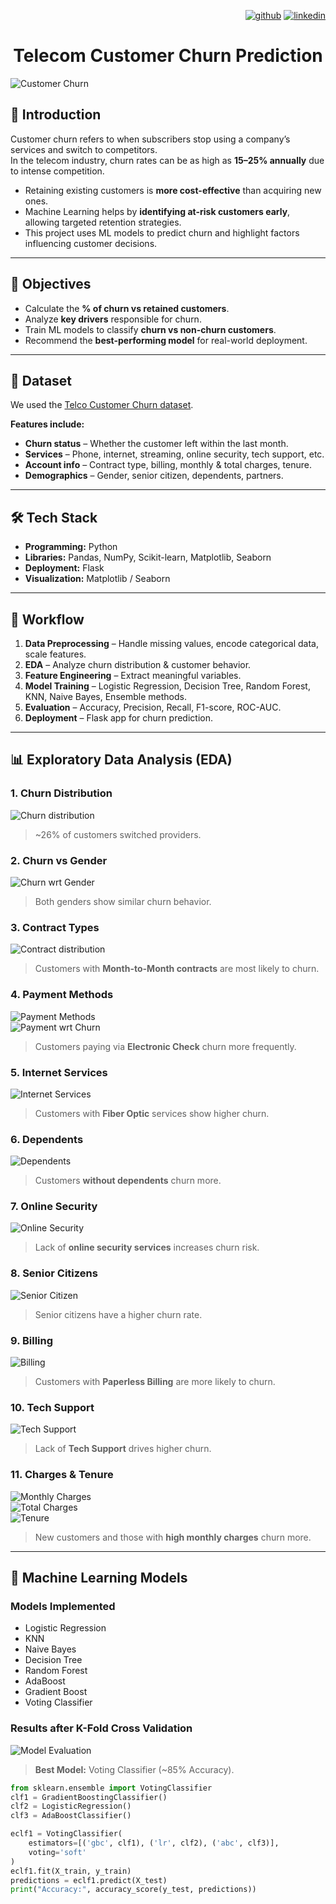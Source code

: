 <div align="right">
  
[1]: https://github.com/praveengouda25
[2]: https://www.linkedin.com/in/praveen-kumar-bcc2525/

[![github](https://raw.githubusercontent.com/Pradnya1208/Telecom-Customer-Churn-prediction/c292abd3f9cc647a7edc0061193f1523e9c05e1f/icons/git.svg)][1]
[![linkedin](https://raw.githubusercontent.com/Pradnya1208/Telecom-Customer-Churn-prediction/9f5c4a255972275ced549ea6e34ef35019166944/icons/iconmonstr-linkedin-5.svg)][2]

</div>


# <div align="center">Telecom Customer Churn Prediction</div>

![Customer Churn](https://img.freepik.com/free-vector/customer-churn-rate-concept-illustration_114360-7967.jpg)  


## 📌 Introduction
Customer churn refers to when subscribers stop using a company’s services and switch to competitors.  
In the telecom industry, churn rates can be as high as **15–25% annually** due to intense competition.  

- Retaining existing customers is **more cost-effective** than acquiring new ones.  
- Machine Learning helps by **identifying at-risk customers early**, allowing targeted retention strategies.  
- This project uses ML models to predict churn and highlight factors influencing customer decisions.  

---

## 🎯 Objectives
- Calculate the **% of churn vs retained customers**.  
- Analyze **key drivers** responsible for churn.  
- Train ML models to classify **churn vs non-churn customers**.  
- Recommend the **best-performing model** for real-world deployment.  

---

## 📂 Dataset
We used the [Telco Customer Churn dataset](https://www.kaggle.com/bhartiprasad17/customer-churn-prediction/data).  

**Features include:**  
- **Churn status** – Whether the customer left within the last month.  
- **Services** – Phone, internet, streaming, online security, tech support, etc.  
- **Account info** – Contract type, billing, monthly & total charges, tenure.  
- **Demographics** – Gender, senior citizen, dependents, partners.  

---

## 🛠️ Tech Stack
- **Programming:** Python  
- **Libraries:** Pandas, NumPy, Scikit-learn, Matplotlib, Seaborn  
- **Deployment:** Flask  
- **Visualization:** Matplotlib / Seaborn  

---

## 🔎 Workflow
1. **Data Preprocessing** – Handle missing values, encode categorical data, scale features.  
2. **EDA** – Analyze churn distribution & customer behavior.  
3. **Feature Engineering** – Extract meaningful variables.  
4. **Model Training** – Logistic Regression, Decision Tree, Random Forest, KNN, Naive Bayes, Ensemble methods.  
5. **Evaluation** – Accuracy, Precision, Recall, F1-score, ROC-AUC.  
6. **Deployment** – Flask app for churn prediction.  

---

## 📊 Exploratory Data Analysis (EDA)

### 1. Churn Distribution  
![Churn distribution](https://github.com/praveengouda25/Telecom_Customer_Churn_Prediction/blob/main/outputs/Churn%20Distribution.png)
> ~26% of customers switched providers.  

### 2. Churn vs Gender  
![Churn wrt Gender](https://github.com/praveengouda25/Telecom_Customer_Churn_Prediction/blob/main/outputs/distributionWRTGender.PNG)
> Both genders show similar churn behavior.  

### 3. Contract Types  
![Contract distribution](https://github.com/praveengouda25/Telecom_Customer_Churn_Prediction/blob/main/outputs/Contract%20distribution.png)  
> Customers with **Month-to-Month contracts** are most likely to churn.  

### 4. Payment Methods  
![Payment Methods](https://github.com/praveengouda25/Telecom-Customer-Churn-prediction/blob/main/output/payment%20methods.png?raw=true)  
![Payment wrt Churn](https://github.com/praveengouda25/Telecom-Customer-Churn-prediction/blob/main/output/payment%20ethods%20with%20respectto%20churn.PNG?raw=true)  
> Customers paying via **Electronic Check** churn more frequently.  

### 5. Internet Services  
![Internet Services](https://github.com/praveengouda25/Telecom-Customer-Churn-prediction/blob/main/output/internet%20services.PNG?raw=true)  
> Customers with **Fiber Optic** services show higher churn.  

### 6. Dependents  
![Dependents](https://github.com/praveengouda25/Telecom-Customer-Churn-prediction/blob/main/dependents.PNG?raw=true)  
> Customers **without dependents** churn more.  

### 7. Online Security  
![Online Security](https://github.com/praveengouda25/Telecom-Customer-Churn-prediction/blob/main/output/onlineSecurity.PNG?raw=true)  
> Lack of **online security services** increases churn risk.  

### 8. Senior Citizens  
![Senior Citizen](https://github.com/praveengouda25/Telecom-Customer-Churn-prediction/blob/main/output/seniorCitzen.PNG?raw=true)  
> Senior citizens have a higher churn rate.  

### 9. Billing  
![Billing](https://github.com/praveengouda25/Telecom-Customer-Churn-prediction/blob/main/output/billing.PNG?raw=true)  
> Customers with **Paperless Billing** are more likely to churn.  

### 10. Tech Support  
![Tech Support](https://github.com/praveengouda25/Telecom-Customer-Churn-prediction/blob/main/output/techSupport.PNG?raw=true)  
> Lack of **Tech Support** drives higher churn.  

### 11. Charges & Tenure  
![Monthly Charges](https://github.com/praveengouda25/Telecom-Customer-Churn-prediction/blob/main/output/carges%20distribution.PNG?raw=true)  
![Total Charges](https://github.com/praveengouda25/Telecom-Customer-Churn-prediction/blob/main/output/total%20charges.PNG?raw=true)  
![Tenure](https://github.com/praveengouda25/Telecom-Customer-Churn-prediction/blob/main/output/tenure%20and%20churn.PNG?raw=true)  
> New customers and those with **high monthly charges** churn more.  

---

## 🤖 Machine Learning Models

### Models Implemented  
- Logistic Regression  
- KNN  
- Naive Bayes  
- Decision Tree  
- Random Forest  
- AdaBoost  
- Gradient Boost  
- Voting Classifier  

### Results after K-Fold Cross Validation  
![Model Evaluation](https://github.com/praveengouda25/Telecom-Customer-Churn-prediction/blob/main/output/Model%20evaluation.PNG?raw=true)  

> **Best Model:** Voting Classifier (~85% Accuracy).  

```python
from sklearn.ensemble import VotingClassifier
clf1 = GradientBoostingClassifier()
clf2 = LogisticRegression()
clf3 = AdaBoostClassifier()

eclf1 = VotingClassifier(
    estimators=[('gbc', clf1), ('lr', clf2), ('abc', clf3)], 
    voting='soft'
)
eclf1.fit(X_train, y_train)
predictions = eclf1.predict(X_test)
print("Accuracy:", accuracy_score(y_test, predictions))
